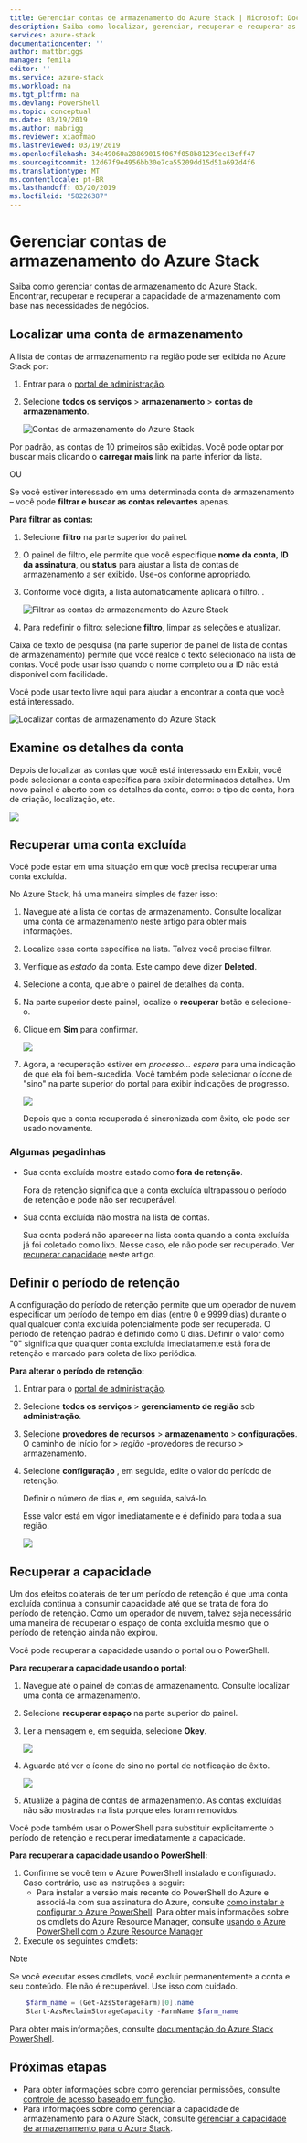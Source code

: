```yaml
---
title: Gerenciar contas de armazenamento do Azure Stack | Microsoft Docs
description: Saiba como localizar, gerenciar, recuperar e recuperar as contas de armazenamento do Azure Stack
services: azure-stack
documentationcenter: ''
author: mattbriggs
manager: femila
editor: ''
ms.service: azure-stack
ms.workload: na
ms.tgt_pltfrm: na
ms.devlang: PowerShell
ms.topic: conceptual
ms.date: 03/19/2019
ms.author: mabrigg
ms.reviewer: xiaofmao
ms.lastreviewed: 03/19/2019
ms.openlocfilehash: 34e49060a28869015f067f058b81239ec13eff47
ms.sourcegitcommit: 12d67f9e4956bb30e7ca55209dd15d51a692d4f6
ms.translationtype: MT
ms.contentlocale: pt-BR
ms.lasthandoff: 03/20/2019
ms.locfileid: "58226387"
---
```

# <a name="manage-azure-stack-storage-accounts"></a>Gerenciar contas de armazenamento do Azure Stack

Saiba como gerenciar contas de armazenamento do Azure Stack. Encontrar, recuperar e recuperar a capacidade de armazenamento com base nas necessidades de negócios.

## <a name="find-a-storage-account"></a>Localizar uma conta de armazenamento

A lista de contas de armazenamento na região pode ser exibida no Azure Stack por:

1. Entrar para o [portal de administração](https://adminportal.local.azurestack.external).

2. Selecione **todos os serviços** > **armazenamento** > **contas de armazenamento**.

   ![Contas de armazenamento do Azure Stack](media/azure-stack-manage-storage-accounts/image4.png)

Por padrão, as contas de 10 primeiros são exibidas. Você pode optar por buscar mais clicando o **carregar mais** link na parte inferior da lista.

OU

Se você estiver interessado em uma determinada conta de armazenamento – você pode **filtrar e buscar as contas relevantes** apenas.


**Para filtrar as contas:**

1. Selecione **filtro** na parte superior do painel.
2. O painel de filtro, ele permite que você especifique **nome da conta**, **ID da assinatura**, ou **status** para ajustar a lista de contas de armazenamento a ser exibido. Use-os conforme apropriado.
3. Conforme você digita, a lista automaticamente aplicará o filtro.  .
   
    ![Filtrar as contas de armazenamento do Azure Stack](media/azure-stack-manage-storage-accounts/image5.png)

4. Para redefinir o filtro: selecione **filtro**, limpar as seleções e atualizar.

Caixa de texto de pesquisa (na parte superior de painel de lista de contas de armazenamento) permite que você realce o texto selecionado na lista de contas. Você pode usar isso quando o nome completo ou a ID não está disponível com facilidade.

Você pode usar texto livre aqui para ajudar a encontrar a conta que você está interessado.

![Localizar contas de armazenamento do Azure Stack](media/azure-stack-manage-storage-accounts/image6.png)

## <a name="look-at-account-details"></a>Examine os detalhes da conta
Depois de localizar as contas que você está interessado em Exibir, você pode selecionar a conta específica para exibir determinados detalhes. Um novo painel é aberto com os detalhes da conta, como: o tipo de conta, hora de criação, localização, etc.

![](media/azure-stack-manage-storage-accounts/image7.png)

## <a name="recover-a-deleted-account"></a>Recuperar uma conta excluída
Você pode estar em uma situação em que você precisa recuperar uma conta excluída.

No Azure Stack, há uma maneira simples de fazer isso:

1. Navegue até a lista de contas de armazenamento. Consulte localizar uma conta de armazenamento neste artigo para obter mais informações.
2. Localize essa conta específica na lista. Talvez você precise filtrar.
3. Verifique as *estado* da conta. Este campo deve dizer **Deleted**.
4. Selecione a conta, que abre o painel de detalhes da conta.
5. Na parte superior deste painel, localize o **recuperar** botão e selecione-o.
6. Clique em **Sim** para confirmar.
   
   ![](media/azure-stack-manage-storage-accounts/image8.png)
7. Agora, a recuperação estiver em *processo... espera* para uma indicação de que ela foi bem-sucedida.
   Você também pode selecionar o ícone de "sino" na parte superior do portal para exibir indicações de progresso.
   
   ![](media/azure-stack-manage-storage-accounts/image9.png)
   
   Depois que a conta recuperada é sincronizada com êxito, ele pode ser usado novamente.

### <a name="some-gotchas"></a>Algumas pegadinhas
* Sua conta excluída mostra estado como **fora de retenção**.
  
  Fora de retenção significa que a conta excluída ultrapassou o período de retenção e pode não ser recuperável.
* Sua conta excluída não mostra na lista de contas.
  
  Sua conta poderá não aparecer na lista conta quando a conta excluída já foi coletado como lixo. Nesse caso, ele não pode ser recuperado. Ver [recuperar capacidade](#reclaim) neste artigo.

## <a name="set-the-retention-period"></a>Definir o período de retenção
A configuração do período de retenção permite que um operador de nuvem especificar um período de tempo em dias (entre 0 e 9999 dias) durante o qual qualquer conta excluída potencialmente pode ser recuperada. O período de retenção padrão é definido como 0 dias. Definir o valor como "0" significa que qualquer conta excluída imediatamente está fora de retenção e marcado para coleta de lixo periódica.

**Para alterar o período de retenção:**

1. Entrar para o [portal de administração](https://adminportal.local.azurestack.external).
2. Selecione **todos os serviços** > **gerenciamento de região** sob **administração**.
3. Selecione **provedores de recursos** > **armazenamento** > **configurações**. O caminho de início for > *região* -provedores de recurso > armazenamento.
4. Selecione **configuração** , em seguida, edite o valor do período de retenção.

   Definir o número de dias e, em seguida, salvá-lo.
   
   Esse valor está em vigor imediatamente e é definido para toda a sua região.

   ![](media/azure-stack-manage-storage-accounts/image10.png)

## <a name="reclaim"></a>Recuperar a capacidade
Um dos efeitos colaterais de ter um período de retenção é que uma conta excluída continua a consumir capacidade até que se trata de fora do período de retenção. Como um operador de nuvem, talvez seja necessário uma maneira de recuperar o espaço de conta excluída mesmo que o período de retenção ainda não expirou.

Você pode recuperar a capacidade usando o portal ou o PowerShell.

**Para recuperar a capacidade usando o portal:**
1. Navegue até o painel de contas de armazenamento. Consulte localizar uma conta de armazenamento.
2. Selecione **recuperar espaço** na parte superior do painel.
3. Ler a mensagem e, em seguida, selecione **Okey**.

    ![](media/azure-stack-manage-storage-accounts/image11.png)
4. Aguarde até ver o ícone de sino no portal de notificação de êxito.

    ![](media/azure-stack-manage-storage-accounts/image12.png)
5. Atualize a página de contas de armazenamento. As contas excluídas não são mostradas na lista porque eles foram removidos.

Você pode também usar o PowerShell para substituir explicitamente o período de retenção e recuperar imediatamente a capacidade.

**Para recuperar a capacidade usando o PowerShell:**   

1. Confirme se você tem o Azure PowerShell instalado e configurado. Caso contrário, use as instruções a seguir: 
   * Para instalar a versão mais recente do PowerShell do Azure e associá-la com sua assinatura do Azure, consulte [como instalar e configurar o Azure PowerShell](https://azure.microsoft.com/documentation/articles/powershell-install-configure/).
   Para obter mais informações sobre os cmdlets do Azure Resource Manager, consulte [usando o Azure PowerShell com o Azure Resource Manager](https://go.microsoft.com/fwlink/?LinkId=394767)
2. Execute os seguintes cmdlets:

> [!NOTE]  
> Se você executar esses cmdlets, você excluir permanentemente a conta e seu conteúdo. Ele não é recuperável. Use isso com cuidado.

```PowerShell  
    $farm_name = (Get-AzsStorageFarm)[0].name
    Start-AzsReclaimStorageCapacity -FarmName $farm_name
```

Para obter mais informações, consulte [documentação do Azure Stack PowerShell](https://docs.microsoft.com/powershell/azure/azure-stack/overview).
 

## <a name="next-steps"></a>Próximas etapas

 - Para obter informações sobre como gerenciar permissões, consulte [controle de acesso baseado em função](azure-stack-manage-permissions.md).
 - Para informações sobre como gerenciar a capacidade de armazenamento para o Azure Stack, consulte [gerenciar a capacidade de armazenamento para o Azure Stack](azure-stack-manage-storage-shares.md).
